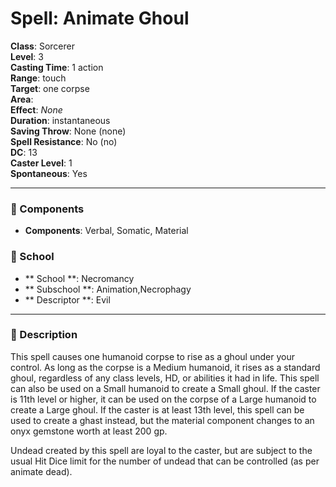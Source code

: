
# Spell: Animate Ghoul
**Class**: Sorcerer  
**Level**: 3  
**Casting Time**: 1 action  
**Range**: touch  
**Target**: one corpse  
**Area**:   
**Effect**: _None_  
**Duration**: instantaneous  
**Saving Throw**: None (none)  
**Spell Resistance**: No (no)  
**DC**: 13  
**Caster Level**: 1  
**Spontaneous**: Yes

---

### 🔮 Components
- **Components**: Verbal, Somatic, Material

### 🏫 School
- ** School **: Necromancy
- ** Subschool **: Animation,Necrophagy
- ** Descriptor **: Evil
---

### 📜 Description
This spell causes one humanoid corpse to rise as a ghoul under your control. As long as the corpse is a Medium humanoid, it rises as a standard ghoul, regardless of any class levels, HD, or abilities it had in life. This spell can also be used on a Small humanoid to create a Small ghoul. If the caster is 11th level or higher, it can be used on the corpse of a Large humanoid to create a Large ghoul. If the caster is at least 13th level, this spell can be used to create a ghast instead, but the material component changes to an onyx gemstone worth at least 200 gp.

Undead created by this spell are loyal to the caster, but are subject to the usual Hit Dice limit for the number of undead that can be controlled (as per animate dead).
